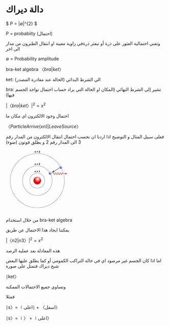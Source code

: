 
# دالة ديراك


$ P = |∅|^{2} $

P = probabiity (احتمال) 
  
وتعني احتمالية العثور على ذرة أو تبعثر ذرةفي زاوية معينة او انتقال الطنرون من مدار الى اخر 

∅ = Probability amplitude 

bra-ket algebra 
$〈bra|ket〉$

ket: الي الشرط البدائي (الحالة عند مغادرة المصدر)

bra: تشير إلى الشرط النهائي (المكان او الحالة التي يراد حساب احتمال تواجد الجسم فيها)



$|〈bra|ket〉| ^{2} = x^{2}$

احتمال وجود الالكترون اي مكان ما 

$〈Particle Arrive (xn) | Leave Source〉$

فعلى سبيل المثال و التوضيح اذا اردنا ان نحسب احتمال انتقال الالكترون من المدار رقم 3 الى المدار رقم 2 و يطلق فوتون (ضوء) 

![الفيلسوف اليوناني ارسطو](/docfx_project/images/atom.jpeg)

من خلال استخدام bra-ket algebra 

يمكننا ايجاد هذا الاحتمال عن طريق 

$|〈n2|n3〉| ^{2} = x^{2}$

  هذه المعادلة بعد عملية الرصد 

  اما اذا كان الجسم غير مرصود اي في حالة التراكب الكمومي أو كما يطلق عليها البعض شبح ديراك 
  فتمثل على صورة 

∣ket〉

وتساوي جميع الاحتمالات الممكنة 

فمثلا 

∣s〉= ∣اسفل〉 + ∣اعلى〉

∣s〉= ∣〉 + ∣اعلى〉
